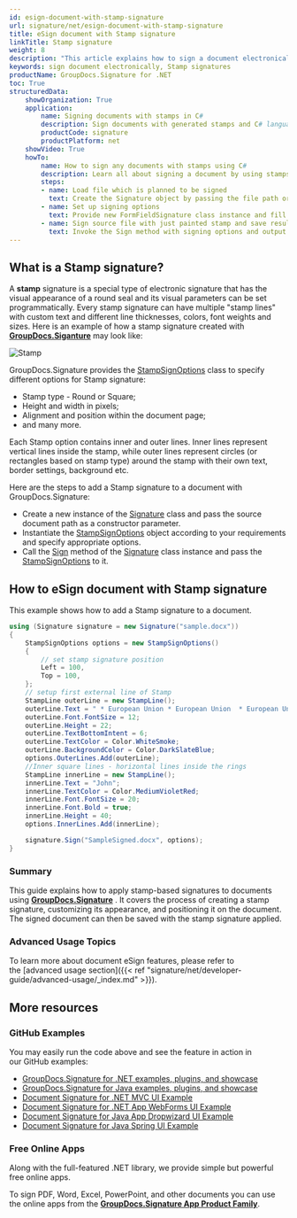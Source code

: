 ```yaml
---
id: esign-document-with-stamp-signature
url: signature/net/esign-document-with-stamp-signature
title: eSign document with Stamp signature
linkTitle: Stamp signature
weight: 8
description: "This article explains how to sign a document electronically with generated Stamp signatures by GroupDocs.Signature API."
keywords: sign document electronically, Stamp signatures
productName: GroupDocs.Signature for .NET 
toc: True
structuredData:
    showOrganization: True
    application:    
        name: Signing documents with stamps in C#    
        description: Sign documents with generated stamps and C# language by GroupDocs.Signature for .NET APIs
        productCode: signature
        productPlatform: net 
    showVideo: True
    howTo:
        name: How to sign any documents with stamps using C# 
        description: Learn all about signing a document by using stamps and C#
        steps:
        - name: Load file which is planned to be signed
          text: Create the Signature object by passing the file path or stream as a constructor parameter.
        - name: Set up signing options 
          text: Provide new FormFieldSignature class instance and fill all demanded data.
        - name: Sign source file with just painted stamp and save result 
          text: Invoke the Sign method with signing options and output file path or stream.
---
```

## What is a Stamp signature?

A **stamp** signature is a special type of electronic signature that has the visual appearance of a round seal and its visual parameters can be set programmatically.
Every stamp signature can have multiple "stamp lines" with custom text and different line thicknesses, colors, font weights and sizes. Here is an example of how a stamp signature created with [**GroupDocs.Siganture**](https://products.groupdocs.com/signature/net) may look like:

![Stamp](/signature/net/images/esign-document-with-stamp-signature.png)

GroupDocs.Signature provides the [StampSignOptions](https://reference.groupdocs.com/signature/net/groupdocs.signature.options/stampsignoptions) class to specify different options for Stamp signature:

* Stamp type - Round or Square;
* Height and width in pixels;
* Alignment and position within the document page;
* and many more.

Each Stamp option contains inner and outer lines. Inner lines represent vertical lines inside the stamp, while outer lines represent circles (or rectangles based on stamp type) around the stamp with their own text, border settings, background etc.

Here are the steps to add a Stamp signature to a document with GroupDocs.Signature:

* Create a new instance of the [Signature](https://reference.groupdocs.com/signature/net/groupdocs.signature/signature) class and pass the source document path as a constructor parameter.
* Instantiate the [StampSignOptions](https://reference.groupdocs.com/signature/net/groupdocs.signature.options/stampsignoptions) object according to your requirements and specify appropriate options.
* Call the [Sign](https://reference.groupdocs.com/signature/net/groupdocs.signature/signature/sign/) method of the [Signature](https://reference.groupdocs.com/signature/net/groupdocs.signature/signature) class instance and pass the [StampSignOptions](https://reference.groupdocs.com/signature/net/groupdocs.signature.options/stampsignoptions) to it.

## How to eSign document with Stamp signature

This example shows how to add a Stamp signature to a document.

```csharp
using (Signature signature = new Signature("sample.docx"))
{
    StampSignOptions options = new StampSignOptions()
    {
        // set stamp signature position
        Left = 100,
        Top = 100,
    };
    // setup first external line of Stamp
    StampLine outerLine = new StampLine();
    outerLine.Text = " * European Union * European Union  * European Union  *";
    outerLine.Font.FontSize = 12;
    outerLine.Height = 22;
    outerLine.TextBottomIntent = 6;
    outerLine.TextColor = Color.WhiteSmoke;
    outerLine.BackgroundColor = Color.DarkSlateBlue;
    options.OuterLines.Add(outerLine);
    //Inner square lines - horizontal lines inside the rings
    StampLine innerLine = new StampLine();
    innerLine.Text = "John";
    innerLine.TextColor = Color.MediumVioletRed;
    innerLine.Font.FontSize = 20;
    innerLine.Font.Bold = true;
    innerLine.Height = 40;
    options.InnerLines.Add(innerLine);

    signature.Sign("SampleSigned.docx", options);
}
```
### Summary
This guide explains how to apply stamp-based signatures to documents using [**GroupDocs.Signature**](https://products.groupdocs.com/signature/net) . It covers the process of creating a stamp signature, customizing its appearance, and positioning it on the document. The signed document can then be saved with the stamp signature applied.

### Advanced Usage Topics

To learn more about document eSign features, please refer to the [advanced usage section]({{< ref "signature/net/developer-guide/advanced-usage/_index.md" >}}).

## More resources

### GitHub Examples

You may easily run the code above and see the feature in action in our GitHub examples:

* [GroupDocs.Signature for .NET examples, plugins, and showcase](https://github.com/groupdocs-signature/GroupDocs.Signature-for-.NET)
* [GroupDocs.Signature for Java examples, plugins, and showcase](https://github.com/groupdocs-signature/GroupDocs.Signature-for-Java)
* [Document Signature for .NET MVC UI Example](https://github.com/groupdocs-signature/GroupDocs.Signature-for-.NET-MVC)
* [Document Signature for .NET App WebForms UI Example](https://github.com/groupdocs-signature/GroupDocs.Signature-for-.NET-WebForms)
* [Document Signature for Java App Dropwizard UI Example](https://github.com/groupdocs-signature/GroupDocs.Signature-for-Java-Dropwizard)
* [Document Signature for Java Spring UI Example](https://github.com/groupdocs-signature/GroupDocs.Signature-for-Java-Spring)

### Free Online Apps

Along with the full-featured .NET library, we provide simple but powerful free online apps.

To sign PDF, Word, Excel, PowerPoint, and other documents you can use the online apps from the **[GroupDocs.Signature App Product Family](https://products.groupdocs.app/signature/family)**.